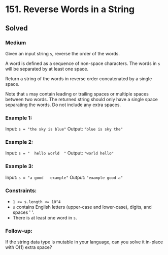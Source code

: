 # 151. Reverse Words in a String
## Solved
### Medium

Given an input string `s`, reverse the order of the words.

A word is defined as a sequence of non-space characters. The words in `s` will be separated by at least one space.

Return a string of the words in reverse order concatenated by a single space.

Note that `s` may contain leading or trailing spaces or multiple spaces between two words. The returned string should only have a single space separating the words. Do not include any extra spaces.

### Example 1:
Input: `s = "the sky is blue"`
Output: `"blue is sky the"`
### Example 2:
Input: `s = "  hello world  "`
Output: `"world hello"`

### Example 3:
Input: `s = "a good   example"`
Output: `"example good a"`

### Constraints:
* `1 <= s.length <= 10^4`
* `s` contains English letters (upper-case and lower-case), digits, and spaces ' '.
* There is at least one word in `s`.
### Follow-up:
If the string data type is mutable in your language, can you solve it in-place with O(1) extra space?

